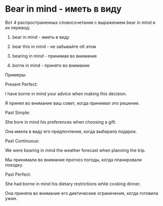 # Bear in mind - иметь в виду

Вот 4 распространенных словосочетания с выражением bear in mind и их перевод:

1. bear in mind - иметь в виду

2. bear this in mind - не забывайте об этом

3. bearing in mind - принимая во внимание

4. borne in mind - принято во внимание

Примеры:

Present Perfect:

I have borne in mind your advice when making this decision.

Я принял во внимание ваш совет, когда принимал это решение.

Past Simple:

She bore in mind his preferences when choosing a gift.

Она имела в виду его предпочтения, когда выбирала подарок.

Past Continuous:

We were bearing in mind the weather forecast when planning the trip.

Мы принимали во внимание прогноз погоды, когда планировали поездку.

Past Perfect:

She had borne in mind his dietary restrictions while cooking dinner.

Она приняла во внимание его диетические ограничения, когда готовила ужин.
